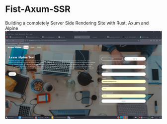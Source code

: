 # Fist-Axum-SSR
Building a completely Server Side Rendering Site with Rust, Axum and Alpine 
![first screenshot of the home page](./Screenshot_2023-04-15_20-36-19.png)
